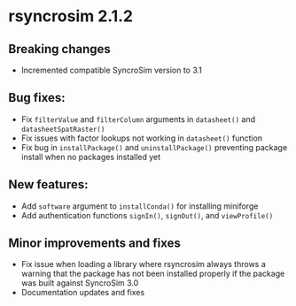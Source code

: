 # rsyncrosim 2.1.2

## Breaking changes

* Incremented compatible SyncroSim version to 3.1

## Bug fixes:

* Fix `filterValue` and `filterColumn` arguments in `datasheet()` and `datasheetSpatRaster()` 
* Fix issues with factor lookups not working in `datasheet()` function
* Fix bug in `installPackage()` and `uninstallPackage()` preventing package install when no packages installed yet

## New features:

* Add `software` argument to `installConda()` for installing miniforge
* Add authentication functions `signIn()`, `signOut()`, and `viewProfile()`

## Minor improvements and fixes

* Fix issue when loading a library where rsyncrosim always throws a warning that the package has not been installed properly if the package was built against SyncroSim 3.0
* Documentation updates and fixes